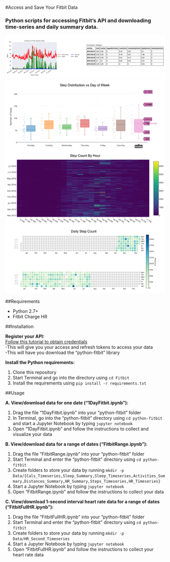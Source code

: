 #Access and Save Your Fitbit Data

### Python scripts for accessing Fitbit’s API and downloading time-series and daily summary data.

![alt text](example_output.png "Example Output")
![alt text](example_output1.png "Example Output")


##Requirements  
- Python 2.7+
- Fitbit Charge HR

##Installation

**Register your API:**  
[Follow this tutorial to obtain credentials](http://blog.mr-but-dr.xyz/en/programming/fitbit-python-heartrate-howto/)  
-This will give you your access and refresh tokens to access your data  
-This will have you download the “python-fitbit” library

**Install the Python requirements:**  
1. Clone this repository  
2. Start Terminal and go into the directory using `cd Fitbit`  
3. Install the requirements using `pip install -r requirements.txt`  

##Usage

**A. View/download data for one date (“1DayFitbit.ipynb”):**  
1. Drag the file “1DayFitbit.ipynb” into your “python-fitbit” folder  
2. In Terminal, go into the “python-fitbit” directory using `cd python-fitbit` and start a Jupyter Notebook by typing `jupyter notebook`  
3. Open “1DayFitbit.ipynb” and follow the instructions to collect and visualize your data  

**B. View/download data for a range of dates (“FitbitRange.ipynb”):**    
1.  Drag the file “FitbitRange.ipynb” into your “python-fitbit” folder  
2.  Start Terminal and enter the “python-fitbit” directory using `cd python-fitbit`  
3.  Create folders to store your data by running `mkdir -p Data/{Cals_Timeseries,Sleep_Summary,Sleep_Timeseries,Activities_Summary,Distances_Summary,HR_Summary,Steps_Timeseries,HR_Timeseries}`  
4.  Start a Jupyter Notebook by typing `jupyter notebook`  
5.  Open “FitbitRange.ipynb” and follow the instructions to collect your data  

**C. View/download 1-second interval heart rate data for a range of dates (“FitbitFullHR.ipynb”):**    
1.  Drag the file “FitbitFullHR.ipynb” into your “python-fitbit” folder  
2.  Start Terminal and enter the “python-fitbit” directory using `cd python-fitbit`  
3.  Create folders to store your data by running `mkdir -p Data/HR_Second_Timeseries`  
4.  Start a Jupyter Notebook by typing `jupyter notebook`  
5.  Open “FitbitFullHR.ipynb” and follow the instructions to collect your heart rate data  

